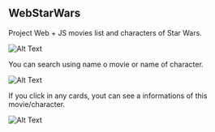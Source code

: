 ## WebStarWars

Project Web + JS movies list and characters of Star Wars.

![Alt Text](https://i.ibb.co/4dHQ4Qt/result.jpg)

You can search using name o movie or name of character.

![Alt Text](https://i.ibb.co/6R42CZy/search-Result.jpg)

If you click in any cards, yout can see a informations of this movie/character.

![Alt Text](https://i.ibb.co/XXN4CGT/modal-Result.jpg)
